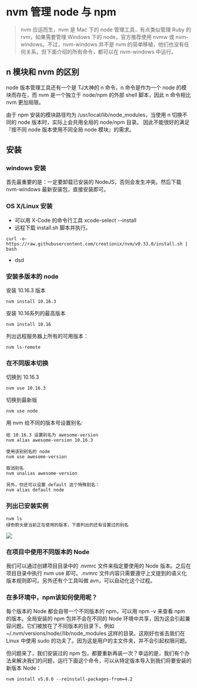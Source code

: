# nvm 管理 node 与 npm
> nvm 应运而生，nvm 是 Mac 下的 node 管理工具，有点类似管理 Ruby 的 rvm，如果需要管理 Windows 下的 node，官方推荐使用 nvmw 或 nvm-windows。不过，nvm-windows 并不是 nvm 的简单移植，他们也没有任何关系。但下面介绍的所有命令，都可以在 nvm-windows 中运行。

## n 模块和 nvm 的区别
node 版本管理工具还有一个是 TJ大神的 n 命令，n 命令是作为一个 node 的模块而存在，而 nvm 是一个独立于 node/npm 的外部 shell 脚本，因此 n 命令相比 nvm 更加局限。

由于 npm 安装的模块路径均为 /usr/local/lib/node_modules，当使用 n 切换不同的 node 版本时，实际上会共用全局的 node/npm 目录。 因此不能很好的满足『按不同 node 版本使用不同全局 node 模块』的需求。
## 安装
### windows 安装
首先最重要的是：一定要卸载已安装的 NodeJS，否则会发生冲突。然后下载 nvm-windows 最新安装包，直接安装即可。
### OS X/Linux 安装
* 可以用 X-Code 的命令行工具 xcode-select --install
* 远程下载 install.sh 脚本并执行。

 ```shell
 curl -o- https://raw.githubusercontent.com/creationix/nvm/v0.33.0/install.sh | bash
 ```
* dsd

### 安装多版本的 node
安装 10.16.3 版本
```shell
nvm install 10.16.3
```
安装 10.16系列的最高版本
```shell
nvm install 10.16
```
列出远程服务器上所有的可用版本：
```shell
nvm ls-remote
```
### 在不同版本切换
切换到 10.16.3
```shell
nvm use 10.16.3
```
切换到最新版
```shell
nvm use node
```
用 nvm 给不同的版本号设置别名:
```shell
给 10.16.3 设置别名为 awesome-version
nvm alias awesome-version 10.16.3

使用该别别名的 node
nvm use awesome-version

取消别名
nvm unalias awesome-version

另外，你还可以设置 default 这个特殊别名：
nvm alias default node
```
### 列出已安装实例
```shell
nvm ls
绿色箭头是当前正在使用的版本，下面列出的还有设置过的别名
```
![](https://shenggao.oss-cn-beijing.aliyuncs.com/blog/2020/07/14/15946560553919.jpg)


### 在项目中使用不同版本的 Node
我们可以通过创建项目目录中的 .nvmrc 文件来指定要使用的 Node 版本。之后在项目目录中执行 nvm use 即可。.nvmrc 文件内容只需要遵守上文提到的语义化版本规则即可。另外还有个工具叫做 avn，可以自动化这个过程。
### 在多环境中，npm该如何使用呢？
每个版本的 Node 都会自带一个不同版本的 npm，可以用 npm -v 来查看 npm 的版本。全局安装的 npm 包并不会在不同的 Node 环境中共享，因为这会引起兼容问题。它们被放在了不同版本的目录下，例如 ~/.nvm/versions/node/<version>/lib/node_modules</version> 这样的目录。这刚好也省去我们在 Linux 中使用 sudo 的功夫了。因为这是用户的主文件夹，并不会引起权限问题。

但问题来了，我们安装过的 npm 包，都要重新再装一次？幸运的是，我们有个办法来解决我们的问题，运行下面这个命令，可以从特定版本导入到我们将要安装的新版本 Node：
```shell
nvm install v5.0.0 --reinstall-packages-from=4.2
```